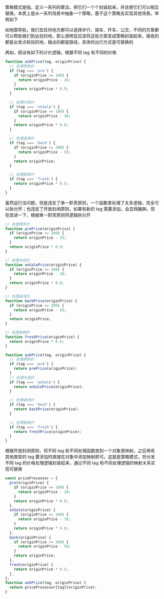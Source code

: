 策略模式是指，定义一系列的算法，把它们一个个封装起来，并且使它们可以相互替换。本质上是从一系列场景中抽象一个策略，基于这个策略去实现其他场景。举例如下

如地图导航，我们去任何地方都可以选择步行、骑车、开车、公交，不同的方案都可以帮助我们到达目的地，那么很明显应该将这些方案变成策略封装起来，接收的都是出发点和目的地，输出的都是路线，具体的出行方式是可替换的

再如，假设有如下的计价逻辑，根据不同 tag 有不同的价格

```js
function askPrice(tag, originPrice) {
  // 处理预热价
  if (tag === 'pre') {
    if (originPrice >= 100) {
      return originPrice - 20;
    }
    return originPrice * 0.9;
  }

  // 处理大促价
  if (tag === 'onSale') {
    if (originPrice >= 100) {
      return originPrice - 30;
    }
    return originPrice * 0.8;
  }

  // 处理返场价
  if (tag === 'back') {
    if (originPrice >= 200) {
      return originPrice - 50;
    }
    return originPrice;
  }

  // 处理尝鲜价
  if (tag === 'fresh') {
    return originPrice * 0.5;
  }
}
```

虽然运行没问题，但是违反了单一职责原则，一个函数里处理了太多逻辑，完全可以拆分开；也违反了开放封闭原则，如果有新的 tag 需要添加，会显得臃肿。现在改进一下，根据单一职责原则将逻辑拆分开

```js
// 处理预热价
function prePrice(originPrice) {
  if (originPrice >= 100) {
    return originPrice - 20;
  }
  return originPrice * 0.9;
}

// 处理大促价
function onSalePrice(originPrice) {
  if (originPrice >= 100) {
    return originPrice - 30;
  }
  return originPrice * 0.8;
}

// 处理返场价
function backPrice(originPrice) {
  if (originPrice >= 200) {
    return originPrice - 50;
  }
  return originPrice;
}

// 处理尝鲜价
function freshPrice(originPrice) {
  return originPrice * 0.5;
}

function askPrice(tag, originPrice) {
  // 处理预热价
  if (tag === 'pre') {
    return prePrice(originPrice);
  }
  // 处理大促价
  if (tag === 'onSale') {
    return onSalePrice(originPrice);
  }

  // 处理返场价
  if (tag === 'back') {
    return backPrice(originPrice);
  }

  // 处理尝鲜价
  if (tag === 'fresh') {
    return freshPrice(originPrice);
  }
}
```

根据开放封闭原则，将不同 tag 和不同处理函数放到一个对象里映射，之后再有其他类型的 tag 要添加时直接在对象中添加映射即可。这就是策略模式，将分发不同 tag 的价格处理逻辑封装起来，通过不同 tag 和不同处理逻辑的映射关系实现可替换

```js
const priceProcessor = {
  pre(originPrice) {
    if (originPrice >= 100) {
      return originPrice - 20;
    }
    return originPrice * 0.9;
  },
  onSale(originPrice) {
    if (originPrice >= 100) {
      return originPrice - 30;
    }
    return originPrice * 0.8;
  },
  back(originPrice) {
    if (originPrice >= 200) {
      return originPrice - 50;
    }
    return originPrice;
  },
  fresh(originPrice) {
    return originPrice * 0.5;
  },
};
function askPrice(tag, originPrice) {
  return priceProcessor[tag](originPrice);
}
```
